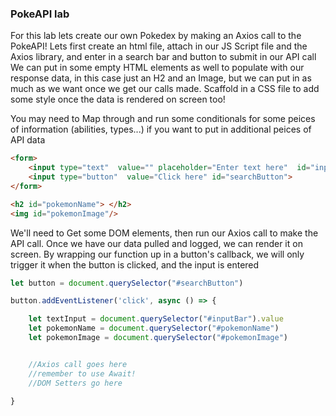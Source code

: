 ### PokeAPI lab

For this lab lets create our own Pokedex by making an Axios call to the PokeAPI!
Lets first create an html file, attach in our JS Script file and the Axios library, and enter in a search bar and button to submit in our API call
We can put in some empty HTML elements as well to populate with our response data, in this case just an H2 and an Image, but we can put in as much as we want once we get our calls made. Scaffold in a CSS file to add some style once the data is rendered on screen too!

You may need to Map through and run some conditionals for some peices of information (abilities, types...) if you want to put in additional peices of API data

```html
<form>
    <input type="text"  value="" placeholder="Enter text here"  id="inputBar">
    <input type="button"  value="Click here" id="searchButton">
</form>

<h2 id="pokemonName"> </h2>
<img id="pokemonImage"/>


```

We'll need to Get some DOM elements, then run our Axios call to make the API call.
Once we have our data pulled and logged, we can render it on screen.
By wrapping our function up in a button's callback, we will only trigger it when the button is clicked, and the input is entered

```js
let button = document.querySelector("#searchButton")

button.addEventListener('click', async () => {

    let textInput = document.querySelector("#inputBar").value
    let pokemonName = document.querySelector("#pokemonName")
    let pokemonImage = document.querySelector("#pokemonImage")


    //Axios call goes here
    //remember to use Await!
    //DOM Setters go here

}


```
